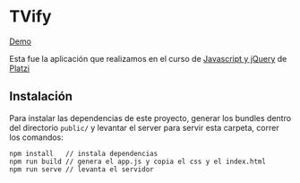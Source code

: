 TVify
=====

[Demo](http://slifszyc.github.io/tvify/)

Esta fue la aplicación que realizamos en el curso de [Javascript y jQuery](https://platzi.com/jquery) de [Platzi](https://platzi.com)

## Instalación

Para instalar las dependencias de este proyecto, generar los bundles dentro del directorio `public/` y levantar el server para servir esta carpeta, correr los comandos:

```
npm install   // instala dependencias
npm run build // genera el app.js y copia el css y el index.html
npm run serve // levanta el servidor
```